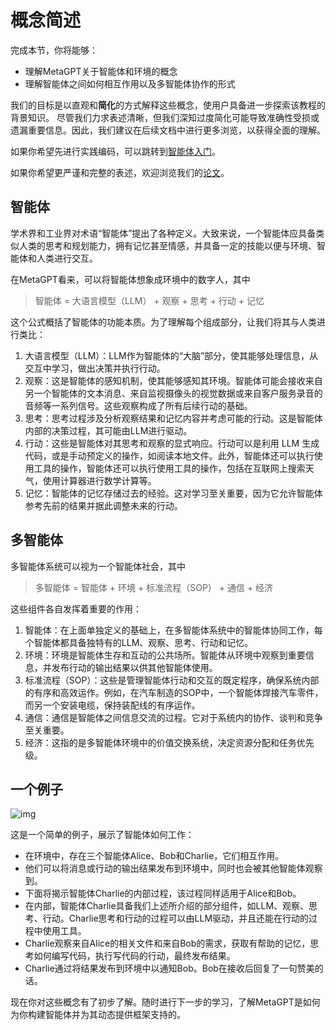 # 概念简述

完成本节，你将能够：

- 理解MetaGPT关于智能体和环境的概念
- 理解智能体之间如何相互作用以及多智能体协作的形式

我们的目标是以直观和<b>简化</b>的方式解释这些概念，使用户具备进一步探索该教程的背景知识。
尽管我们力求表述清晰，但我们深知过度简化可能导致准确性受损或遗漏重要信息。因此，我们建议在后续文档中进行更多浏览，以获得全面的理解。

如果你希望先进行实践编码，可以跳转到[智能体入门](agent_101)。

如果你希望更严谨和完整的表述，欢迎浏览我们的[论文](https://arxiv.org/abs/2308.00352)。

## 智能体

学术界和工业界对术语“智能体”提出了各种定义。大致来说，一个智能体应具备类似人类的思考和规划能力，拥有记忆甚至情感，并具备一定的技能以便与环境、智能体和人类进行交互。

在MetaGPT看来，可以将智能体想象成环境中的数字人，其中

> 智能体 = 大语言模型（LLM） + 观察 + 思考 + 行动 + 记忆

这个公式概括了智能体的功能本质。为了理解每个组成部分，让我们将其与人类进行类比：

1. 大语言模型（LLM）：LLM作为智能体的“大脑”部分，使其能够处理信息，从交互中学习，做出决策并执行行动。
2. 观察：这是智能体的感知机制，使其能够感知其环境。智能体可能会接收来自另一个智能体的文本消息、来自监视摄像头的视觉数据或来自客户服务录音的音频等一系列信号。这些观察构成了所有后续行动的基础。
3. 思考：思考过程涉及分析观察结果和记忆内容并考虑可能的行动。这是智能体内部的决策过程，其可能由LLM进行驱动。
4. 行动：这些是智能体对其思考和观察的显式响应。行动可以是利用 LLM 生成代码，或是手动预定义的操作，如阅读本地文件。此外，智能体还可以执行使用工具的操作，智能体还可以执行使用工具的操作，包括在互联网上搜索天气，使用计算器进行数学计算等。
5. 记忆：智能体的记忆存储过去的经验。这对学习至关重要，因为它允许智能体参考先前的结果并据此调整未来的行动。

## 多智能体

多智能体系统可以视为一个智能体社会，其中

> 多智能体 = 智能体 + 环境 + 标准流程（SOP） + 通信 + 经济

这些组件各自发挥着重要的作用：

1. 智能体：在上面单独定义的基础上，在多智能体系统中的智能体协同工作，每个智能体都具备独特有的LLM、观察、思考、行动和记忆。
2. 环境：环境是智能体生存和互动的公共场所。智能体从环境中观察到重要信息，并发布行动的输出结果以供其他智能体使用。
3. 标准流程（SOP）：这些是管理智能体行动和交互的既定程序，确保系统内部的有序和高效运作。例如，在汽车制造的SOP中，一个智能体焊接汽车零件，而另一个安装电缆，保持装配线的有序运作。
4. 通信：通信是智能体之间信息交流的过程。它对于系统内的协作、谈判和竞争至关重要。
5. 经济：这指的是多智能体环境中的价值交换系统，决定资源分配和任务优先级。

## 一个例子

![img](/image/guide/tutorials/concepts_example.png)

这是一个简单的例子，展示了智能体如何工作：

- 在环境中，存在三个智能体Alice、Bob和Charlie，它们相互作用。
- 他们可以将消息或行动的输出结果发布到环境中，同时也会被其他智能体观察到。
- 下面将揭示智能体Charlie的内部过程，该过程同样适用于Alice和Bob。
- 在内部，智能体Charlie具备我们上述所介绍的部分组件，如LLM、观察、思考、行动。Charlie思考和行动的过程可以由LLM驱动，并且还能在行动的过程中使用工具。
- Charlie观察来自Alice的相关文件和来自Bob的需求，获取有帮助的记忆，思考如何编写代码，执行写代码的行动，最终发布结果。
- Charlie通过将结果发布到环境中以通知Bob。Bob在接收后回复了一句赞美的话。

现在你对这些概念有了初步了解。随时进行下一步的学习，了解MetaGPT是如何为你构建智能体并为其动态提供框架支持的。
